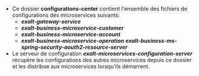 - Ce dossier **configurations-center** contient l'ensemble des fichiers de configurations des microservices suivants:
    - ***exalt-gateway-service***
    - ***exalt-business-microservice-customer***
    - ***exalt-business-microservice-account***
    - ***exalt-business-microservice-operation***
    ***exalt-business-ms-spring-security-aouth2-resource-server***
- Le serveur de configuration ***exalt-microservices-configuration-server*** récupère les configurations des autres microservices depuis ce dossier et les distribue aux microservices lorsqu'ils démarrent.
